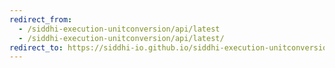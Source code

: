 ```yaml
---
redirect_from:
  - /siddhi-execution-unitconversion/api/latest
  - /siddhi-execution-unitconversion/api/latest/
redirect_to: https://siddhi-io.github.io/siddhi-execution-unitconversion/api/latest/
---
```

